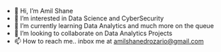 - 👋 Hi, I’m Amil Shane
- 👀 I’m interested in Data Science and CyberSecurity
- 🌱 I’m currently learning Data Analytics and much more on the queue
- 💞️ I’m looking to collaborate on Data Analytics Projects
- 📫 How to reach me.. inbox me at amilshanedrozario@gmail.com

<!---
AmilShane/AmilShane is a ✨ special ✨ repository because its `README.md` (this file) appears on your GitHub profile.
You can click the Preview link to take a look at your changes.
--->
